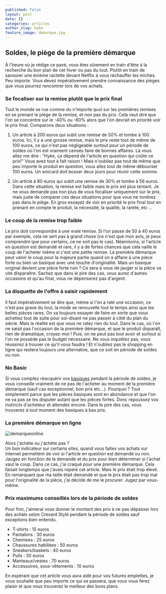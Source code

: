 ```yaml
---
published: false
layout: post
date: {}
categories: articles
author_slug: hyke
feature_image: demarque.jpg
---
```

## Soldes, le piège de la première démarque

À l'heure où je rédige ce pavé, vous êtes sûrement en train d'être à la recherche du bon plan de cet hiver ou pas du tout. Plutôt en train de savourer une énième raclette devant Netflix à vous réchauffer les miches. Peu importe. Vous devez impérativement prendre connaissance des pièges que vous pourrez rencontrer lors de vos achats.

### Se focaliser sur la remise plutôt que le prix final

Tout le monde se rue comme du n'importe quoi sur les premières remises en se prenant le piège de la remise, et non pas du prix. Cela veut dire que l'on se concentre sur le -40% ou -60% alors que l'on devrait en priorité voir le prix final. Comparons deux situations :  

1. Un article à 200 euros qui subit une remise de 50% et tombe à 100 euros. Ici, il y a une grosse remise, mais le prix reste tout de même de 100 euros, ce qui n'est pas négligeable surtout pour un période de soldes où l'on est vraiment censés faire de bonnes affaires. Là vous allez me dire : "Hyke, ça dépend de l'article en question qui coûte ce prix!" Vous avez tout à fait raison ! Mais n'oubliez pas tout de même que peu importe le produit en question, vous allez tout de même débourser 100 euros. Un smicard doit bosser deux jours pour réunir cette somme.  

2. Un article à 80 euros qui subit une remise de 30% et tombe à 56 euros. Dans cette situation, la remise est faible mais le prix est plus tentant. Je ne vous demande pas non plus de vous focaliser uniquement sur le prix, mais juste de comparer ces deux situations pour que vous ne tombiez pas dans le piège. En gros essayez de voir en priorité le prix final tout en prenant en compte le produit, la nécessité, la qualité, la rareté, etc ...

### Le coup de la remise trop faible

Le prix doit correspondre à une vraie remise. Si l'on passe de 50 à 40 euros par exemple, cela ne sert pas à grand chose (ce n'est que mon avis, je peux comprendre que pour certains, ce ne soit pas le cas).
Néanmoins, si l'article en question est demandé et rare, il y a de fortes chances que cela vaille le coup de l'acheter même si c'est une petite remise. La première démarque peut valoir le coup pour la majeure partie quand on a affaire à une pièce forte ou bien un basique avec une touche d'originalité. Mais un basique original devient une pièce forte non ? Ce sera à vous de jauger si la pièce va vite disparaître. Sachez que dans le pire des cas, vous aurez d'autres occasions et qu'au final, vous ne dépenserez pas d'argent.

### La disquette de l'offre à saisir rapidement

Il faut impérativement se dire que, même si l'on a raté une occasion, ce n'est pas grave du tout, la mode se renouvelle tout le temps ainsi que les belles pièces rares. On va toujours essayer de faire en sorte que vous achetiez tout de suite pour soi-disant ne pas passer à côté du plan du siècle. Mais la réalité est que vous ne ratez rien du tout. Dans le cas, où l'on ne saisit pas l'occasion de la première démarque, et que le produit disparaît, rien de dramatique, croyez-moi ! Puis, on ne peut pas tout avoir et surtout si l'on ne possède pas le budget nécessaire. Ne vous inquiétez pas, vous réussirez à trouver ce qu'il vous faudra ! Et n'oubliez pas le shopping en ligne qui restera toujours une alternative, que ce soit en période de soldes ou non.

### No Basic

Si vous comptez réacquérir vos [basiques](http://www.crevardstyle.com/D%C3%A9veloppement-du-Style-part-2) pendant la période de soldes, je vous conseille vraiment de ne pas de l'acheter au moment de la première démarque (sauf cas exceptionnel, bon prix etc...). Pourquoi ? Tout simplement parce que les pièces basiques sont en abondance et que l'on ne va pas se les disputer autant que les pièces fortes. Donc repoussez vos instincts d'acheteur et attendez encore. Dans le pire des cas, vous trouverez à tout moment des basiques à bas prix.

### La première démarque en ligne

![demarqueonline]({{site.url}}/{{site.baseurl}}img/demarqueonline.jpg)

Alors j'achète ou j'achète pas ?  
Un bon indicateur sur certains sites, quand vous faites vos achats sur internet permettent de voir si l'article en question est demandé ou non. Jaugez en fonction de la demande et du prix pour bien déterminer si l'achat vaut le coup. Dans ce cas, j'ai craqué pour une première démarque. Cela faisait longtemps que j'avais reperé cet article. Mais le prix était trop élevé. En remarquant que ma taille était demandé et que le prix était pas trop mal pour l'originalité de la pièce, j'ai décidé de me le procurer. Jugez par vous-même.

### Prix maximums conseillés lors de la période de soldes

Pour finir, j'aimerai vous donner le montant des prix à ne pas dépasser lors des achats selon Crevard Stylé pendant la période de soldes sauf exceptions bien entendu.

* T-shirts : 15 euros
* Pantalons : 30 euros
* Chemises : 25 euros
* Chaussures habillées : 50 euros
* Sneakers/baskets : 40 euros
* Pulls : 30 euros
* Manteaux/vestes : 70 euros
* Accessoires, sous-vêtements : 10 euros

En espérant que cet article vous aura aidé pour vos futures emplettes, je vous souhaite que peu importe ce qui se passera, que vous vous ferez plaisir et que vous trouverez le meilleur des bons plans.
